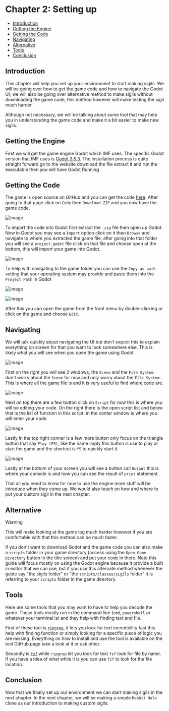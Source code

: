 # Chapter 2: Setting up

-   [Introduction](#introduction)
-   [Getting the Engine](#getting-the-engine)
-   [Getting the Code](#getting-the-code)
-   [Navigating](#navigating)
-   [Alternative](#alternative)
-   [Tools](#tools)
-   [Conclusion](#conclusion)

## Introduction

This chapter will help you set up your environment to start making sigils. We will be going over how to get the game code and how to navigate the Godot UI, we will also be going over alternative method to make sigils without downloading the game code, this method however will make testing the sigil much harder.

Although not necessary, we will be talking about some tool that may help you in understanding the game code and make it a bit easier to make new sigils.

## Getting the Engine

First we will get the game engine Godot which IMF uses. The specific Godot version that IMF uses is [Godot 3.5.3](godotengine.org/download/3.x/). The installation process is quite straight forward go to the website download the file extract it and run the executable then you will have Godot Running

## Getting the Code

The game is open source on GitHub and you can get the code [here](https://github.com/107zxz/inscr-onln). After going to that page click on `Code` then `Download ZIP` and you now have the game code.

![image](https://github.com/Mouthless-Stoat/sigil101/assets/89868169/52c58fb1-a5f0-4699-885d-cd01c927d93e)

To import the code into Godot first extract the `.zip` file then open up Godot. Now in Godot you may see a `Import` option click on it then `Browse` and navigate to where you extracted the game file, after going into that folder you will see a `project.godot` file click on that file and choose open at the bottom, this will import your game into Godot.

![image](https://github.com/Mouthless-Stoat/sigil101/assets/89868169/14e1422d-3848-4a31-8787-dc9478c008ad)

To help with navigating to the game folder you can use the `Copy as path` setting that your operating system may provide and paste them into the `Project Path` in Godot

![image](https://github.com/Mouthless-Stoat/sigil101/assets/89868169/8b9d879f-83fc-47eb-ad68-8cadfded7c77)

![image](https://github.com/Mouthless-Stoat/sigil101/assets/89868169/6f83aa31-8826-4437-9dac-ff2ab5b40f41)

After this you can open the game from the front menu by double-clicking or click on the game and choose `Edit`.

## Navigating

We will talk quickly about navigating the UI but don't expect this to explain everything on screen for that you want to look somewhere else. This is likely what you will see when you open the game using Godot

![image](https://github.com/Mouthless-Stoat/sigil101/assets/89868169/3ace6752-06d6-4297-ab0b-95d19c7c25c8)

First on the right you will see 2 windows, the `Scene` and the `File System` don't worry about the `Scene` for now and only worry about the `File System`. This is where all the game file is and it is very useful to find where code are.

![image](https://github.com/Mouthless-Stoat/sigil101/assets/89868169/5b47f41d-26f0-4207-be45-4d5c02284daa)

Next on top there are a few button click on `Script` for now this is where you will be editing your code. On the right there is the open script list and below that is the list of function in this script, in the center window is where you will enter your code.

![image](https://github.com/Mouthless-Stoat/sigil101/assets/89868169/a1658496-99f3-4553-8019-0a394f252963)

Lastly in the top right conner is a few more button only focus on the triangle button that say `Play (F5)`, like the name imply this button is use to play or start the game and the shortcut is `f5` to quickly start it.

![image](https://github.com/Mouthless-Stoat/sigil101/assets/89868169/132159f7-7f7d-4504-b340-16f3cfd3589a)

Lastly at the bottom of your screen you will see a button call `Output` this is where your console is and how you can see the result of `print` statement.

That all you need to know for now to use the engine more stuff will be introduce when they come up. We would also touch on how and where to put your custom sigil in the next chapter.

## Alternative

> [!WARNING]
> This will make looking at the game log much harder however if you are comfortable with that this method can be much faster.

If you don't want to download Godot and the game code you can also make a `scripts` folder in your game directory (access using the `Open Game Directory` button in the title screen) and put your code in there. Note this guide will focus mostly on using the Godot engine because it provide a built in editor that we can use, but if you use this alternate method whenever the guide say "the sigils folder" or "the `scripts/classes/sigils` folder" it is referring to your `scripts` folder in the game directory.

## Tools

Here are some tools that you may want to have to help you decode the game. These tools mostly run in the command line (`cmd`, `powershell` or whatever your terminal is) and they help with finding text and file.

First of these tool is [`ripgrep`](https://github.com/BurntSushi/ripgrep), it lets you look for text incredibility fast this help with finding function or simply looking for a specific piece of logic you are missing. Everything on how to install and use the tool is available on the tool GitHub page take a look at it or ask other.

Secondly is [`fzf`](https://github.com/junegunn/fzf) while `ripgrep` let you look for text `fzf` look for file by name. If you have a idea of what while it is you can use `fzf` to look for the file location.

## Conclusion

Now that we finally set up our environment we can start making sigils in the next chapter. In the next chapter, we will be making a simple `Rabbit Hole` clone as our introduction to making custom sigils.
